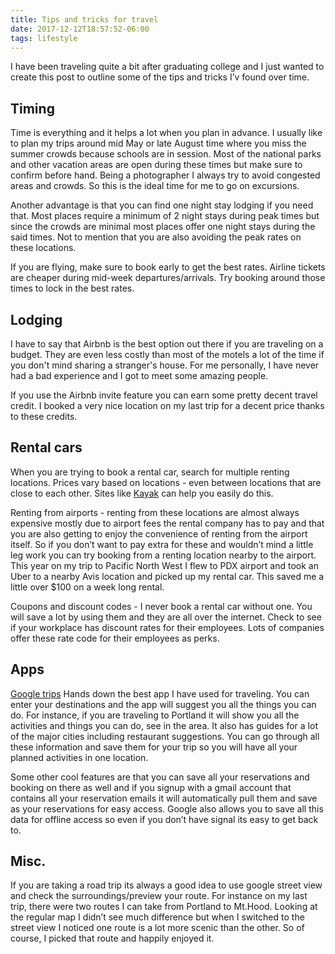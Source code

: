 ```yaml
---
title: Tips and tricks for travel
date: 2017-12-12T18:57:52-06:00
tags: lifestyle
---
```


I have been traveling quite a bit after graduating college and I just wanted to create this post to outline some of the tips and tricks I’v found over time.

## Timing

Time is everything and it helps a lot when you plan in advance. I usually like to plan my trips around mid May or late August time where you miss the summer crowds because schools are in session. Most of the national parks and other vacation areas are open during these times but make sure to confirm before hand. Being a photographer I always try to avoid congested areas and crowds. So this is the ideal time for me to go on excursions.

Another advantage is that you can find one night stay lodging if you need that. Most places require a minimum of 2 night stays during peak times but since the crowds are minimal most places offer one night stays during the said times. Not to mention that you are also avoiding the peak rates on these locations.

If you are flying, make sure to book early to get the best rates. Airline tickets are cheaper during mid-week departures/arrivals. Try booking around those times to lock in the best rates.

## Lodging

I have to say that Airbnb is the best option out there if you are traveling on a budget. They are even less costly than most of the motels a lot of the time if you don't mind sharing a stranger's house. For me personally, I have never had a bad experience and I got to meet some amazing people.

If you use the Airbnb invite feature you can earn some pretty decent travel credit. I booked a very nice location on my last trip for a decent price thanks to these credits.

## Rental cars

When you are trying to book a rental car, search for multiple renting locations. Prices vary based on locations - even between locations that are close to each other. Sites like [Kayak](http://kayak.com) can help you easily do this.

Renting from airports - renting from these locations are almost always expensive mostly due to airport fees the rental company has to pay and that you are also getting to enjoy the convenience of renting from the airport itself. So if you don’t want to pay extra for these and wouldn’t mind a little leg work you can try booking from a renting location nearby to the airport. This year on my trip to Pacific North West I flew to PDX airport and took an Uber to a nearby Avis location and picked up my rental car. This saved me a little over $100 on a week long rental.

Coupons and discount codes - I never book a rental car without one. You will save a lot by using them and they are all over the internet. Check to see if your workplace has discount rates for their employees. Lots of companies offer these rate code for their employees as perks.

## Apps

[Google trips](https://get.google.com/trips/) Hands down the best app I have used for traveling. You can enter your destinations and the app will suggest you all the things you can do. For instance, if you are traveling to Portland it will show you all the activities and things you can do, see in the area. It also has guides for a lot of the major cities including restaurant suggestions. You can go through all these information and save them for your trip so you will have all your planned activities in one location.

Some other cool features are that you can save all your reservations and booking on there as well and if you signup with a gmail account that contains all your reservation emails it will automatically pull them and save as your reservations for easy access. Google also allows you to save all this data for offline access so even if you don’t have signal its easy to get back to.

## Misc.

If you are taking a road trip its always a good idea to use google street view and check the surroundings/preview your route. For instance on my last trip, there were two routes I can take from Portland to Mt.Hood. Looking at the regular map I didn’t see much difference but when I switched to the street view I noticed one route is a lot more scenic than the other. So of course, I picked that route and happily enjoyed it.
